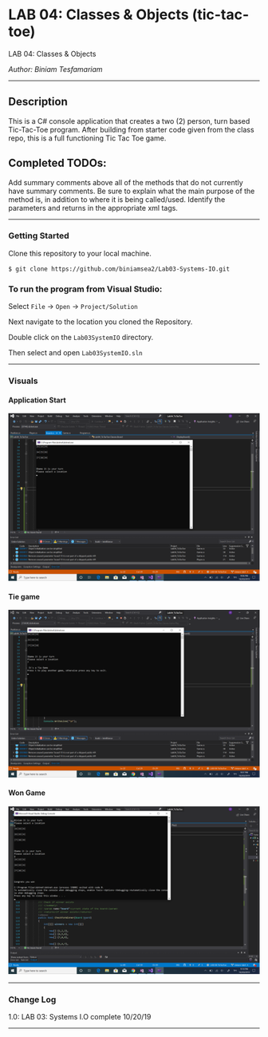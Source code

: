 # LAB 04: Classes & Objects (tic-tac-toe)

LAB 04: Classes & Objects

*Author: Biniam Tesfamariam*

----

## Description
This is a C# console application that creates a two (2) person, turn based Tic-Tac-Toe program.
After building from starter code given from the class repo, this is a full functioning Tic Tac Toe game. 

## Completed TODOs:
Add summary comments above all of the methods that do not currently have summary comments. 
Be sure to explain what the main purpose of the method is, in addition to where it is being called/used. 
Identify the parameters and returns in the appropriate xml tags.


---

### Getting Started
Clone this repository to your local machine.

```
$ git clone https://github.com/biniamsea2/Lab03-Systems-IO.git
```

### To run the program from Visual Studio:
Select ```File``` -> ```Open``` -> ```Project/Solution```

Next navigate to the location you cloned the Repository.

Double click on the ```Lab03SystemIO``` directory.

Then select and open ```Lab03SystemIO.sln```

---

### Visuals

#### Application Start
![Image 1](https://github.com/biniamsea2/LAB-04-TicTacToe-/blob/master/Screenshots/Screenshot%20(35).png)
#### Tie game
![Image 1](https://github.com/biniamsea2/LAB-04-TicTacToe-/blob/master/Screenshots/Screenshot%20(36).png)
#### Won Game
![Image 1](https://github.com/biniamsea2/LAB-04-TicTacToe-/blob/master/Screenshots/Screenshot%20(37).png)

---

### Change Log
1.0: LAB 03: Systems I.O complete 10/20/19

------------------------------
